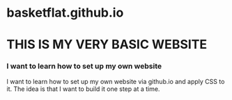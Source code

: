 # basketflat.github.io


<h1>THIS IS MY VERY BASIC WEBSITE</h1>
<h3>I want to learn how to set up my own website</h3>
<p>I want to learn how to set up my own website via github.io and apply CSS to it. The idea is that I want to build it one step at a time.</p>
